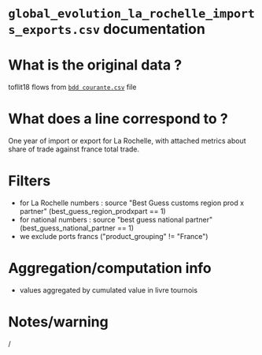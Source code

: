 
`global_evolution_la_rochelle_imports_exports.csv` documentation
===

# What is the original data ? 

toflit18 flows from [`bdd courante.csv`](https://github.com/medialab/toflit18_data/blob/master/base/bdd%20courante.csv.zip) file

# What does a line correspond to ?

One year of import or export for La Rochelle, with attached metrics about share of trade against france total trade.

# Filters

- for La Rochelle numbers : source "Best Guess customs region prod x partner" (best_guess_region_prodxpart == 1)
- for national numbers : source "best guess national partner" (best_guess_national_partner == 1)
- we exclude ports francs ("product_grouping" != "France")

# Aggregation/computation info

- values aggregated by cumulated value in livre tournois

# Notes/warning

/
  